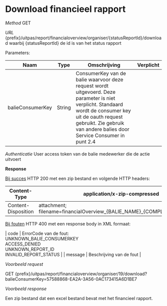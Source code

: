 ---
---

# Download financieel rapport

_Method_
GET

_URL_
{prefix}/uitpas/report/financialoverview/organiser/{statusReportId}/download
waarbij {statusReportId} de id is van het status rapport

Parameters:

| **Naam** | **Type** | **Omschrijving** | **Verplicht** |
| --- | --- | --- | --- |
| balieConsumerKey | String | ConsumerKey van de balie waarvoor deze request wordt uitgevoerd. Deze parameter is niet verplicht. Standaard wordt de consumer key uit de oauth request gebruikt. Zie gebruik van andere balies door Service Consumer in punt 2.4 |  |

_Authenticatie_
User access token van de balie medewerker die de actie uitvoert

**Response**

<u>Bij succes</u>
HTTP 200 met een zip bestand en volgende HTTP headers:

| Content-Type | application/x-zip-compressed |
| --- | --- |
| Content-Disposition | attachment; filename=financialOverview_{BALIE_NAME}_{COMPLETION_DATE}.zip |

<u>Bij fouten</u>
HTTP 400 met een response body in XML formaat:

| code | ErrorCode van de fout:<br>UNKNOWN_BALIE_CONSUMERKEY<br>ACCESS_DENIED<br>UNKNOWN_REPORT_ID<br>INVALID_REPORT_STATUS |
| message | Beschrijving van de fout |

_Voorbeeld request_

GET {prefix}/uitpas/report/financialoverview/organiser/19/download?balieConsumerKey=57588868-EA2A-3A56-0AC173415A6D1BE7

_Voorbeeld response_

Een zip bestand dat een excel bestand bevat met het financieel rapport.